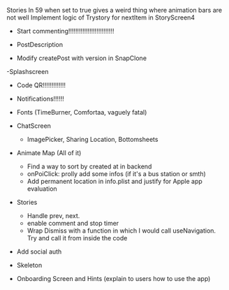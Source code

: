 Stories ln 59 when set to true gives a weird thing where animation bars are not well
Implement logic of Trystory for nextItem in StoryScreen4

- Start commenting!!!!!!!!!!!!!!!!!!!!!!!!!!

- PostDescription

- Modify createPost with version in SnapClone

-Splashscreen

- Code QR!!!!!!!!!!!!!

- Notifications!!!!!!

- Fonts (TimeBurner, Comfortaa, vaguely fatal)

* ChatScreen

  - ImagePicker, Sharing Location, Bottomsheets

* Animate Map (All of it)

  - Find a way to sort by created at in backend
  - onPoiClick: prolly add some infos (if it's a bus station or smth)
  - Add permanent location in info.plist and justify for Apple app evaluation

* Stories

  - Handle prev, next.
  - enable comment and stop timer
  - Wrap Dismiss with a function in which I would call useNavigation.
    Try and call it from inside the code

* Add social auth

* Skeleton

* Onboarding Screen and Hints (explain to users how to use the app)
